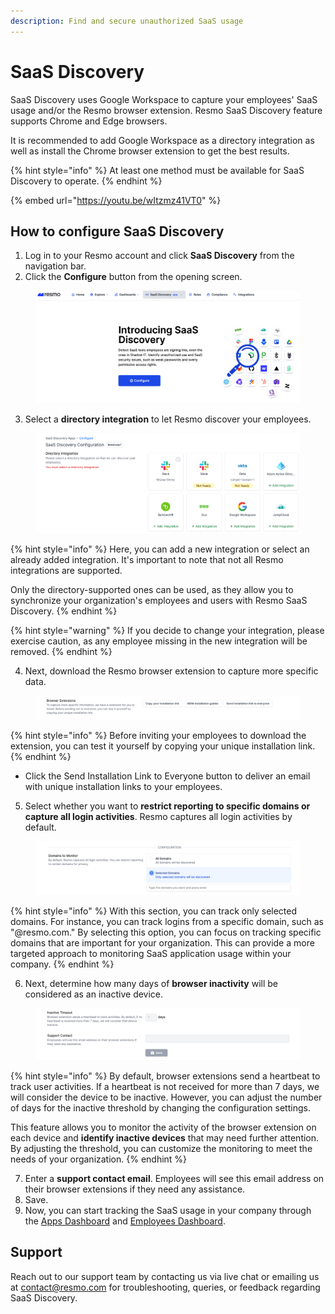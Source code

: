 ```yaml
---
description: Find and secure unauthorized SaaS usage
---
```


# SaaS Discovery

SaaS Discovery uses Google Workspace to capture your employees' SaaS usage and/or the Resmo browser extension. Resmo SaaS Discovery feature supports Chrome and Edge browsers.

It is recommended to add Google Workspace as a directory integration as well as install the Chrome browser extension to get the best results.

{% hint style="info" %}
At least one method must be available for SaaS Discovery to operate.
{% endhint %}

{% embed url="https://youtu.be/wItzmz41VT0" %}

## How to configure SaaS Discovery

1. Log in to your Resmo account and click **SaaS Discovery** from the navigation bar.
2. Click the **Configure** button from the opening screen.

<figure><img src="../.gitbook/assets/configure-saas-discovery.png" alt=""><figcaption></figcaption></figure>

3. Select a **directory integration** to let Resmo discover your employees.

<figure><img src="../.gitbook/assets/select-directory-integration.png" alt=""><figcaption></figcaption></figure>

{% hint style="info" %}
Here, you can add a new integration or select an already added integration. It's important to note that not all Resmo integrations are supported.&#x20;

Only the directory-supported ones can be used, as they allow you to synchronize your organization's employees and users with Resmo SaaS Discovery.
{% endhint %}

{% hint style="warning" %}
If you decide to change your integration, please exercise caution, as any employee missing in the new integration will be removed.
{% endhint %}

4. Next, download the Resmo browser extension to capture more specific data.&#x20;

<figure><img src="../.gitbook/assets/browser-extension-link-selection.png" alt=""><figcaption></figcaption></figure>

{% hint style="info" %}
Before inviting your employees to download the extension, you can test it yourself by copying your unique installation link.
{% endhint %}

* Click the Send Installation Link to Everyone button to deliver an email with unique installation links to your employees.

5. Select whether you want to **restrict reporting to specific domains or capture all login activities**. Resmo captures all login activities by default.

<figure><img src="../.gitbook/assets/domains-to-monitor.png" alt=""><figcaption></figcaption></figure>

{% hint style="info" %}
With this section, you can track only selected domains. For instance, you can track logins from a specific domain, such as "@resmo.com." By selecting this option, you can focus on tracking specific domains that are important for your organization. This can provide a more targeted approach to monitoring SaaS application usage within your company.
{% endhint %}

6. Next, determine how many days of **browser inactivity** will be considered as an inactive device.

<figure><img src="../.gitbook/assets/inactive-timeout.png" alt=""><figcaption></figcaption></figure>

{% hint style="info" %}
By default, browser extensions send a heartbeat to track user activities. If a heartbeat is not received for more than 7 days, we will consider the device to be inactive. However, you can adjust the number of days for the inactive threshold by changing the configuration settings.&#x20;

This feature allows you to monitor the activity of the browser extension on each device and **identify inactive devices** that may need further attention. By adjusting the threshold, you can customize the monitoring to meet the needs of your organization.
{% endhint %}

7. Enter a **support contact email**. Employees will see this email address on their browser extensions if they need any assistance.
8. Save.&#x20;
9. Now, you can start tracking the SaaS usage in your company through the [Apps Dashboard](saas-discovery-apps-dashboard.md) and [Employees Dashboard](saas-discovery-employees-dashboard.md).

## Support

Reach out to our support team by contacting us via live chat or emailing us at contact@resmo.com for troubleshooting, queries, or feedback regarding SaaS Discovery.
